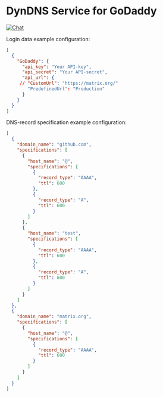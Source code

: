  DynDNS Service for GoDaddy
===========================

[![Chat](https://img.shields.io/badge/chat-%23ddsg:matrix.org-%2346BC99?logo=Matrix)](https://matrix.to/#/#ddsg:matrix.org)


Login data example configuration:
```JSON
[
  {
    "GoDaddy": {
      "api_key": "Your API-key",
      "api_secret": "Your API-secret",
      "api_url": {
     // "CustomUrl": "https://matrix.org/"
        "PredefinedUrl": "Production"
      }
    }
  }
]
```

DNS-record specification example configuration:
```JSON
[
  {
    "domain_name": "github.com",
    "specifications": [
      {
        "host_name": "@",
        "specifications": [
          {
            "record_type": "AAAA",
            "ttl": 600
          },
          {
            "record_type": "A",
            "ttl": 600
          }
        ]
      },
      {
        "host_name": "test",
        "specifications": [
          {
            "record_type": "AAAA",
            "ttl": 600
          },
          {
            "record_type": "A",
            "ttl": 600
          }
        ]
      }
    ]
  },
  {
    "domain_name": "matrix.org",
    "specifications": [
      {
        "host_name": "@",
        "specifications": [
          {
            "record_type": "AAAA",
            "ttl": 600
          }
        ]
      }
    ]
  }
]
```
